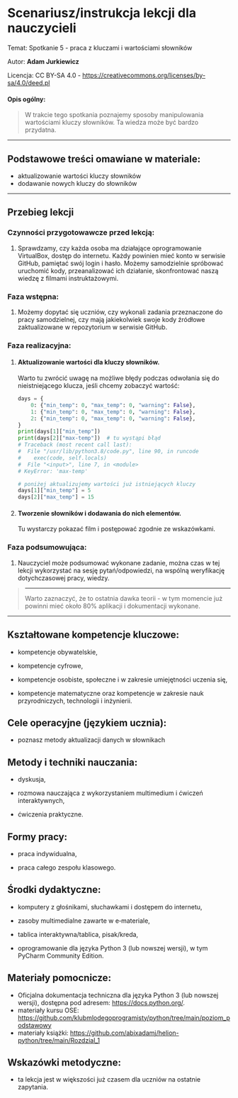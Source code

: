 # Scenariusz/instrukcja lekcji dla nauczycieli

Temat: Spotkanie 5 - praca z kluczami i wartościami słowników

Autor: **Adam Jurkiewicz**

Licencja: CC BY-SA 4.0 - https://creativecommons.org/licenses/by-sa/4.0/deed.pl

#### Opis ogólny:
>W trakcie tego spotkania poznajemy sposoby manipulowania wartościami kluczy słowników. Ta wiedza może być bardzo przydatna.
---

## Podstawowe treści omawiane w materiale:

- aktualizowanie wartości kluczy słowników
- dodawanie nowych kluczy do słowników

---

## Przebieg lekcji

### Czynności przygotowawcze przed lekcją:

1. Sprawdzamy, czy każda osoba ma działające oprogramowanie VirtualBox, dostęp do internetu. Każdy powinien mieć konto w serwisie GitHub, pamiętać swój login i hasło. Możemy samodzielnie spróbować uruchomić kody, przeanalizować ich działanie, skonfrontować naszą wiedzę z filmami instruktażowymi.


### Faza wstępna:

1. Możemy dopytać się uczniów, czy wykonali zadania przeznaczone do pracy samodzielnej, czy mają jakiekolwiek swoje kody źródłowe zaktualizowane w repozytorium w serwisie GitHub.


### Faza realizacyjna:

1. #### Aktualizowanie wartości dla kluczy słowników. 

   Warto tu zwrócić uwagę na możliwe błędy podczas odwołania się do nieistniejącego klucza, jeśli chcemy zobaczyć wartość:

   ```python
   days = {
       0: {"min_temp": 0, "max_temp": 0, "warning": False},
       1: {"min_temp": 0, "max_temp": 0, "warning": False},
       2: {"min_temp": 0, "max_temp": 0, "warning": False},
   }
   print(days[1]["min_temp"])
   print(days[2]["max-temp"])  # tu wystąpi błąd
   # Traceback (most recent call last):
   #  File "/usr/lib/python3.8/code.py", line 90, in runcode
   #    exec(code, self.locals)
   #  File "<input>", line 7, in <module>
   # KeyError: 'max-temp'
   
   # poniżej aktualizujemy wartości już istniejących kluczy
   days[1]["min_temp"] = 5
   days[2]["max_temp"] = 15  
   ```
   
   
   


2. #### Tworzenie słowników i dodawania do nich elementów. 

   Tu wystarczy pokazać film i postępować zgodnie ze wskazówkami.

### Faza podsumowująca:

1. Nauczyciel może podsumować wykonane zadanie, można czas w tej lekcji wykorzystać na sesję pytań/odpowiedzi, na wspólną weryfikację dotychczasowej pracy, wiedzy.


> ----
>Warto zaznaczyć, że to ostatnia dawka teorii - w tym momencie już powinni mieć około 80% aplikacji i dokumentacji wykonane.

----

## Kształtowane kompetencje kluczowe:

- kompetencje obywatelskie,

- kompetencje cyfrowe,

- kompetencje osobiste, społeczne i w zakresie umiejętności uczenia się,

- kompetencje matematyczne oraz kompetencje w zakresie nauk przyrodniczych, technologii i inżynierii.

## Cele operacyjne (językiem ucznia):

- poznasz metody aktualizacji danych w słownikach


## Metody i techniki nauczania:

- dyskusja,

- rozmowa nauczająca z wykorzystaniem multimedium i ćwiczeń interaktywnych,

- ćwiczenia praktyczne.

## Formy pracy:

- praca indywidualna,

- praca całego zespołu klasowego.

## Środki dydaktyczne:

- komputery z głośnikami, słuchawkami i dostępem do internetu,

- zasoby multimedialne zawarte w e‑materiale,

- tablica interaktywna/tablica, pisak/kreda,

- oprogramowanie dla języka Python 3 (lub nowszej wersji), w tym PyCharm Community Edition.

## Materiały pomocnicze:

- Oficjalna dokumentacja techniczna dla języka Python 3 (lub nowszej wersji), dostępna pod
  adresem: https://docs.python.org/.
- materiały kursu OSE: https://github.com/klubmlodegoprogramisty/python/tree/main/poziom_podstawowy
- materiały książki: https://github.com/abixadamj/helion-python/tree/main/Rozdzial_1


## Wskazówki metodyczne:

- ta lekcja jest w większości już czasem dla uczniów na ostatnie zapytania.
